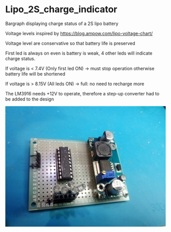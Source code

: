 # Lipo_2S_charge_indicator

Bargraph displaying charge status of a 2S lipo battery

Voltage levels inspired by https://blog.ampow.com/lipo-voltage-chart/

Voltage level are conservative so that battery life is preserved

First led is always on even is battery is weak, 4 other leds will indicate charge status.

If voltage is < 7.4V  (Only first led ON) -> must stop operation otherwise battery life will be shortened

If voltage is > 8.15V (All leds ON) -> full: no need to recharge more

The LM3916 needs +12V to operate, therefore a step-up converter had to be added to the design

![Photo](Documents/component_side.jpg)
